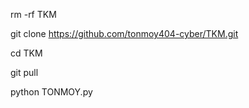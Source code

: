 

rm -rf TKM

git clone https://github.com/tonmoy404-cyber/TKM.git

cd TKM

git pull

python TONMOY.py





